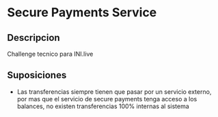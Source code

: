 # Secure Payments Service

## Descripcion

Challenge tecnico para INI.live

## Suposiciones

- Las transferencias siempre tienen que pasar por un servicio externo, por mas que el servicio de secure payments tenga acceso a los balances, no existen transferencias 100% internas al sistema
